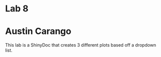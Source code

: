 # Lab 8

# Austin Carango

This lab is a ShinyDoc that creates 3 different plots based off a dropdown list.
